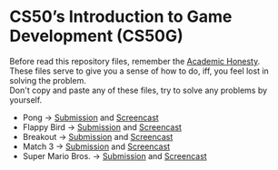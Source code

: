 # CS50’s Introduction to Game Development (CS50G)

Before read this repository files, remember the [Academic Honesty](https://cs50.harvard.edu/x/honesty/).\
These files serve to give you a sense of how to do, iff, you feel lost in solving the problem.\
Don't copy and paste any of these files, try to solve any problems by yourself.

* Pong → [Submission](pong) and [Screencast](https://youtu.be/F9rwGeborvk)
* Flappy Bird → [Submission](flappy) and [Screencast](https://youtu.be/1p5GHHTBeCg)
* Breakout → [Submission](breakout) and [Screencast](https://youtu.be/QTfDsc9HDQg)
* Match 3 → [Submission](match) and [Screencast](https://youtu.be/ym-81XbEGvI)
* Super Mario Bros. → [Submission](mario) and [Screencast](https://youtu.be/-XjsKqaI6XI)
